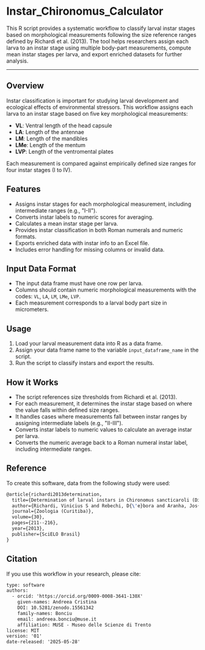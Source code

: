 # Instar_Chironomus_Calculator

This R script provides a systematic workflow to classify larval instar stages based on morphological measurements following the size reference ranges defined by Richardi et al. (2013). The tool helps researchers assign each larva to an instar stage using multiple body-part measurements, compute mean instar stages per larva, and export enriched datasets for further analysis.

---

## Overview

Instar classification is important for studying larval development and ecological effects of environmental stressors. This workflow assigns each larva to an instar stage based on five key morphological measurements:

- **VL**: Ventral length of the head capsule  
- **LA**: Length of the antennae  
- **LM**: Length of the mandibles  
- **LMe**: Length of the mentum  
- **LVP**: Length of the ventromental plates  

Each measurement is compared against empirically defined size ranges for four instar stages (I to IV).

## Features

- Assigns instar stages for each morphological measurement, including intermediate ranges (e.g., "I-II").
- Converts instar labels to numeric scores for averaging.
- Calculates a mean instar stage per larva.
- Provides instar classification in both Roman numerals and numeric formats.
- Exports enriched data with instar info to an Excel file.
- Includes error handling for missing columns or invalid data.

## Input Data Format

- The input data frame must have one row per larva.
- Columns should contain numeric morphological measurements with the codes: `VL`, `LA`, `LM`, `LMe`, `LVP`.
- Each measurement corresponds to a larval body part size in micrometers.

## Usage

1. Load your larval measurement data into R as a data frame.
2. Assign your data frame name to the variable `input_dataframe_name` in the script.
3. Run the script to classify instars and export the results.

## How it Works

- The script references size thresholds from Richardi et al. (2013).
- For each measurement, it determines the instar stage based on where the value falls within defined size ranges.
- It handles cases where measurements fall between instar ranges by assigning intermediate labels (e.g., "II-III").
- Converts instar labels to numeric values to calculate an average instar per larva.
- Converts the numeric average back to a Roman numeral instar label, including intermediate ranges.

## Reference

To create this software, data from the following study were used:

```latex
@article{richardi2013determination,
  title={Determination of larval instars in Chironomus sancticaroli (Diptera: Chironomidae) using novel head capsule structures},
  author={Richardi, Vinicius S and Rebechi, D{\'e}bora and Aranha, Jos{\'e} MR and Navarro-Silva, M{\'a}rio A},
  journal={Zoologia (Curitiba)},
  volume={30},
  pages={211--216},
  year={2013},
  publisher={SciELO Brasil}
}
```
## Citation

If you use this workflow in your research, please cite:

```latex
type: software
authors:
  - orcid: 'https://orcid.org/0009-0008-3641-130X'
    given-names: Andreea Cristina
    DOI: 10.5281/zenodo.15561342
    family-names: Bonciu
    email: andreea.bonciu@muse.it
    affiliation: MUSE - Museo delle Scienze di Trento
license: MIT
version: '01'
date-released: '2025-05-28'

